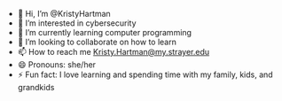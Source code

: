 - 👋 Hi, I’m @KristyHartman
- 👀 I’m interested in cybersecurity
- 🌱 I’m currently learning computer programming
- 💞️ I’m looking to collaborate on how to learn
- 📫 How to reach me Kristy.Hartman@my.strayer.edu
- 😄 Pronouns: she/her
- ⚡ Fun fact: I love learning and spending time with my family, kids, and grandkids

<!---
KristyHartman/KristyHartman is a ✨ special ✨ repository because its `README.md` (this file) appears on your GitHub profile.
You can click the Preview link to take a look at your changes.
--->
